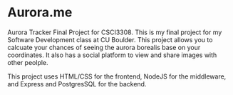 # Aurora.me
Aurora Tracker Final Project for CSCI3308. This is my final project for my Software Development class at CU Boulder. This project allows you to calcuate your chances of seeing the aurora borealis base on your coordinates. It also has a social platform to view and share images with other peolple.

This project uses HTML/CSS for the frontend, NodeJS for the middleware, and Express and PostgresSQL for the backend.
